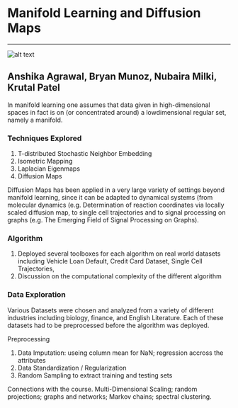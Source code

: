 # Manifold Learning and Diffusion Maps

------------------------------------------------------------------------------------------------------------------------------------------------

![alt text](https://d3i71xaburhd42.cloudfront.net/100dcf6aa83ac559c83518c8a41676b1a3a55fc0/3-Figure1-1.png)


## Anshika Agrawal, Bryan Munoz, Nubaira Milki, Krutal Patel 


In manifold learning one assumes that data given in high-dimensional spaces in fact is on (or concentrated around) a lowdimensional regular set, namely a manifold. 

### Techniques Explored
1. T-distributed Stochastic Neighbor Embedding
2. Isometric Mapping
3. Laplacian Eigenmaps
4. Diffusion Maps


Diffusion Maps has been applied in a very large variety of settings beyond manifold learning, since it can be adapted to dynamical systems (from molecular dynamics (e.g. Determination of reaction coordinates via locally scaled diffusion map, to single cell trajectories and to signal processing on graphs (e.g. The Emerging Field of Signal Processing on Graphs).

### Algorithm
1. Deployed several toolboxes for each algorithm on real world datasets including Vehicle Loan Default, Credit Card Dataset, Single Cell Trajectories, 
2. Discussion on the computational complexity of the different algorithm

### Data Exploration
Various Datasets were chosen and analyzed from a variety of different industries including biology, finance, and English Literature. Each of these datasets had to be preprocessed before the algorithm was deployed.

Preprocessing
1. Data Imputation: useing column mean for NaN; regression accross the attributes
2. Data Standardization / Regularization 
3. Random Sampling to extract training and testing sets

Connections with the course. Multi-Dimensional Scaling; random projections; graphs and networks; Markov chains;
spectral clustering. 
